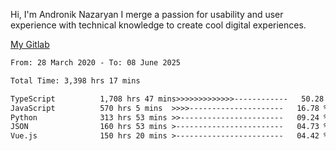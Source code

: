 Hi, I'm Andronik Nazaryan
I merge a passion for usability and user experience with technical knowledge to create cool digital experiences.

[My Gitlab](https://gitlab.com/anridev24)

<!--START_SECTION:waka-->

```txt
From: 28 March 2020 - To: 08 June 2025

Total Time: 3,398 hrs 17 mins

TypeScript          1,708 hrs 47 mins>>>>>>>>>>>>>------------   50.28 %
JavaScript          570 hrs 5 mins  >>>>---------------------   16.78 %
Python              313 hrs 53 mins >>-----------------------   09.24 %
JSON                160 hrs 53 mins >------------------------   04.73 %
Vue.js              150 hrs 20 mins >------------------------   04.42 %
```

<!--END_SECTION:waka-->
